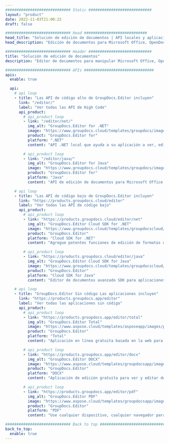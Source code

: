```yaml
---
############################# Static ############################
layout: "product"
date: 2022-11-03T21:00:22
draft: false

############################# Head ############################
head_title: "Solución de edición de documentos | API locales y aplicaciones gratuitas"
head_description: "Edición de documentos para Microsoft Office, OpenDocument, PDF y otros formatos de archivo mediante las API locales o la aplicación de edición de documentos en línea."

############################# Header ############################
title: "Solución de edición de documentos"
description: "Editor de documentos para manipular Microsoft Office, OpenOffice, PDF, HTML y otros formatos de archivos de documentos."

############################# APIs ###############################
apis:
  enable: true

  api:
    # api loop
    - title: "Las API de código alto de GroupDocs.Editor incluyen"
      link: "/editor/"
      label: "Ver todas las API de High Code"
      api_product:
        # api_product loop
        - link: "/editor/net/"
          img_alt: "GroupDocs.Editor for .NET"
          image: "https://www.groupdocs.cloud/templates/groupdocs/images/product-logos/groupdocs-editor-net.png"
          product: "GroupDocs.Editor for"
          platform: ".NET"
          content: "API .NET local que ayuda a su aplicación a ver, editar y luego convertir documentos."

        # api_product loop
        - link: "/editor/java/"
          img_alt: "GroupDocs.Editor for Java"
          image: "https://www.groupdocs.cloud/templates/groupdocs/images/product-logos/groupdocs-editor-java.png"
          product: "GroupDocs.Editor for"
          platform: "Java"
          content: "API de edición de documentos para Microsoft Office, OpenOffice, HTML y otros documentos para manipular dentro de sus aplicaciones basadas en Java."

    # api loop
    - title: "Las API de código bajo de GroupDocs.Editor incluyen"
      link: "https://products.groupdocs.cloud/editor"
      label: "Ver todas las API de código bajo"
      api_product:
        # api_product loop
        - link: "https://products.groupdocs.cloud/editor/net"
          img_alt: "GroupDocs.Editor Cloud SDK for .NET"
          image: "https://www.groupdocs.cloud/templates/groupdocscloud/images/sdk/272x272/groupdocs_editor-for-net.png"
          product: "GroupDocs.Editor"
          platform: "Cloud SDK for .NET"
          content: "Agregue potentes funciones de edición de formatos de documentos en aplicaciones .NET mediante Cloud SDK para .NET. Edite documentos MS Office, Web y XML."

        # api_product loop
        - link: "https://products.groupdocs.cloud/editor/java"
          img_alt: "GroupDocs.Editor Cloud SDK for Java"
          image: "https://www.groupdocs.cloud/templates/groupdocscloud/images/sdk/272x272/groupdocs_editor-for-java.png"
          product: "GroupDocs.Editor"
          platform: "Cloud SDK for Java"
          content: "Editor de documentos avanzado SDK para aplicaciones Java para editar formatos de archivo de documentos estándar de la industria en cualquier plataforma capaz de llamar a las API REST."

    # api loop
    - title: "GroupDocs.Editor Sin código Las aplicaciones incluyen"
      link: "https://products.groupdocs.app/editor"
      label: "Ver todas las aplicaciones sin código"
      api_product:
        # api_product loop
        - link: "https://products.groupdocs.app/editor/total"
          img_alt: "GroupDocs.Editor Total"
          image: "https://www.aspose.cloud/templates/asposeapp/images/products/logo/aspose_editor-app.png"
          product: "GroupDocs.Editor"
          platform: "Total"
          content: "Aplicación en línea gratuita basada en la web para editar formatos de archivo populares de Office y OpenOffice."

        # api_product loop
        - link: "https://products.groupdocs.app/editor/docx"
          img_alt: "GroupDocs.Editor DOCX"
          image: "https://www.aspose.cloud/templates/groupdocsapp/images/products/logo/groupdocs_words-app.png"
          product: "GroupDocs.Editor"
          platform: "DOCX"
          content: "Aplicación de edición gratuita para ver y editar documentos de Microsoft Word en línea."

        # api_product loop
        - link: "https://products.groupdocs.app/editor/pdf"
          img_alt: "GroupDocs.Editor PDF"
          image: "https://www.aspose.cloud/templates/groupdocsapp/images/products/logo/groupdocs_pdf-app.png"
          product: "GroupDocs.Editor"
          platform: "PDF"
          content: "Use cualquier dispositivo, cualquier navegador para ver o editar documentos PDF y XPS."

############################# Back to top ###############################
back_to_top:
  enable: true
---
```

